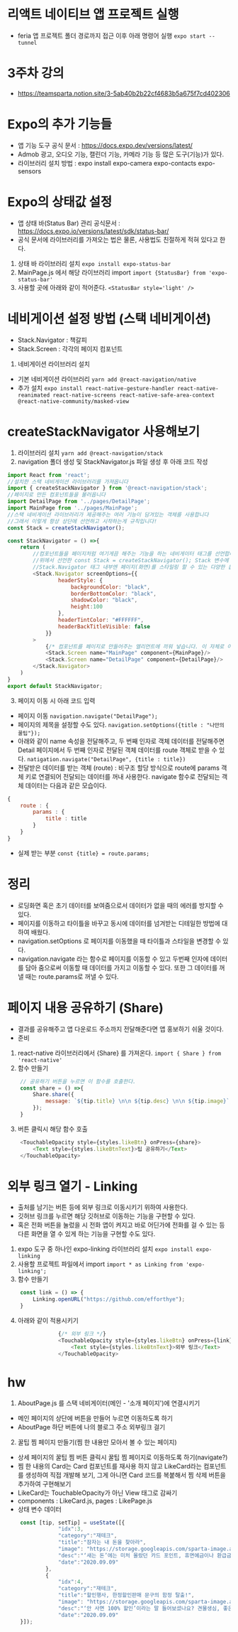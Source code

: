 # 리액트 네이티브 앱 프로젝트 실행
- feria 앱 프로젝트 폴더 경로까지 접근 이후 아래 명령어 실행
```expo start --tunnel```

# 3주차 강의
- https://teamsparta.notion.site/3-5ab40b2b22cf4683b5a675f7cd402306

# Expo의 추가 기능들
- 앱 기능 도구 공식 문서 : https://docs.expo.dev/versions/latest/
- Admob 광고, 오디오 기능, 캘린더 기능, 카메라 기능 등 많은 도구(기능)가 있다.
- 라이브러리 설치 방법 : expo install expo-camera expo-contacts expo-sensors

# Expo의 상태값 설정
- 앱 상태 바(Status Bar) 관리 공식문서 : https://docs.expo.io/versions/latest/sdk/status-bar/
- 공식 문서에 라이브러리를 가져오는 법은 물론, 사용법도 친절하게 적혀 있다고 한다.

1. 상태 바 라이브러리 설치
`expo install expo-status-bar`
2. MainPage.js 에서 해당 라이브러리 import
`import {StatusBar} from 'expo-status-bar'`
3. 사용할 곳에 아래와 같이 적어준다.
`<StatusBar style='light' />`

# 네비게이션 설정 방법 (스택 네비게이션)
- Stack.Navigator : 책갈피
- Stack.Screen : 각각의 페이지 컴포넌트
1. 네비게이션 라이브러리 설치
- 기본 네비게이션 라이브러리
`yarn add @react-navigation/native`
- 추가 설치
`expo install react-native-gesture-handler react-native-reanimated react-native-screens react-native-safe-area-context @react-native-community/masked-view`

# createStackNavigator 사용해보기
1. 라이브러리 설치
`yarn add @react-navigation/stack`
2. navigation 폴더 생성 및 StackNavigator.js 파일 생성 후 아래 코드 작성
```js
import React from 'react';
//설치한 스택 네비게이션 라이브러리를 가져옵니다
import { createStackNavigator } from '@react-navigation/stack';
//페이지로 만든 컴포넌트들을 불러옵니다
import DetailPage from '../pages/DetailPage';
import MainPage from '../pages/MainPage';
//스택 네비게이션 라이브러리가 제공해주는 여러 기능이 담겨있는 객체를 사용합니다
//그래서 이렇게 항상 상단에 선언하고 시작하는게 규칙입니다!
const Stack = createStackNavigator();

const StackNavigator = () =>{
    return (
        //컴포넌트들을 페이지처럼 여기게끔 해주는 기능을 하는 네비게이터 태그를 선언합니다.
        //위에서 선언한 const Stack = createStackNavigator(); Stack 변수에 들어있는 태그를 꺼내 사용합니다.
        //Stack.Navigator 태그 내부엔 페이지(화면)를 스타일링 할 수 있는 다양한 옵션들이 담겨 있습니다.
        <Stack.Navigator screenOptions={{
                headerStyle: {
                    backgroundColor: "black",
                    borderBottomColor: "black",
                    shadowColor: "black",
                    height:100
                },
                headerTintColor: "#FFFFFF",
                headerBackTitleVisible: false
            }}
        >
            {/* 컴포넌트를 페이지로 만들어주는 엘리먼트에 끼워 넣습니다. 이 자체로 이제 페이지 기능을 합니다*/}
            <Stack.Screen name="MainPage" component={MainPage}/>
            <Stack.Screen name="DetailPage" component={DetailPage}/>
        </Stack.Navigator>
    )
}
export default StackNavigator;
```
3. 페이지 이동 시 아래 코드 입력
- 페이지 이동
`navigation.navigate("DetailPage");`
- 페이지의 제목을 설정할 수도 있다.
`navigation.setOptions({title : "나만의 꿀팁"});`
- 아래와 같이 name 속성을 전달해주고, 두 번째 인자로 객체 데이터를 전달해주면 Detail 페이지에서 두 번째 인자로 전달된 객체 데이터를 route 객체로 받을 수 있다.
`natigation.navigate("DetailPage", {title : title})`
- 전달받은 데이터를 받는 객체 (route) : 비구조 할당 방식으로 route에 params 객체 키로 연결되어 전달되는 데이터를 꺼내 사용한다. navigate 함수로 전달되는 객체 데이터는 다음과 같은 모습이다.
```js
{
    route : {
        params : {
            title : title
        }
    }
}
```
- 실제 받는 부분
`const {title} = route.params;`


# 정리
- 로딩화면 혹은 초기 데이터를 보여줌으로서 데이터가 없을 때의 에러를 방지할 수 있다.
- 페이지를 이동하고 타이틀을 바꾸고 동시에 데이터를 넘겨받는 디테일한 방법에 대하여 배웠다.
- navigation.setOptions 로 페이지를 이동했을 때 타이틀과 스타일을 변경할 수 있다.
- navigation.navigate 라는 함수로 페이지를 이동할 수 있고 두번째 인자에 데이터를 담아 줌으로써 이동할 때 데이터를 가지고 이동할 수 있다. 또한 그 데이터를 꺼낼 때는 route.params로 꺼낼 수 있다.


# 페이지 내용 공유하기 (Share)
- 결과를 공유해주고 앱 다운로드 주소까지 전달해준다면 앱 홍보하기 쉬울 것이다.
- 준비
1. react-native 라이브러리에서 {Share} 를 가져온다.
`import { Share } from 'react-native'`
2. 함수 만들기
```js
    // 공유하기 버튼을 누르면 이 함수를 호출한다.
    const share = () =>{
        Share.share({
            message: `${tip.title} \n\n ${tip.desc} \n\n ${tip.image}`,
        });
    }
```
3. 버튼 클릭시 해당 함수 호출
```js
    <TouchableOpacity style={styles.likeBtn} onPress={share}>
        <Text style={styles.likeBtnText}>팁 공유하기</Text>
    </TouchableOpacity>
```


# 외부 링크 열기 - Linking
- 출처를 남기는 버튼 등에 외부 링크로 이동시키기 위하여 사용한다.
- 깃허브 링크를 누르면 해당 깃허브로 이동하는 기능을 구현할 수 있다.
- 혹은 전화 버튼을 눌렀을 시 전화 앱이 켜지고 바로 어딘가에 전화를 걸 수 있는 등 다른 화면을 열 수 있게 하는 기능을 구현할 수도 있다.
1. expo 도구 중 하나인 expo-linking 라이브러리 설치
`expo install expo-linking`
2. 사용할 프로젝트 파일에서 import
`import * as Linking from 'expo-linking';`
3. 함수 만들기 
```js
    const link = () => {
        Linking.openURL("https://github.com/efforthye");
    }
```
4. 아래와 같이 적용시키기
```js
                {/* 외부 링크 */}
                <TouchableOpacity style={styles.likeBtn} onPress={link}>
                    <Text style={styles.likeBtnText}>외부 링크</Text>
                </TouchableOpacity>
```

# hw
1. AboutPage.js 를 스택 네비게이터(메인 - '소개 페이지')에 연결시키기
- 메인 페이지의 상단에 버튼을 만들어 누르면 이동하도록 하기
- AboutPage 하단 버튼에 나의 블로그 주소 외부링크 걸기
2. 꿀팁 찜 페이지 만들기(찜 한 내용만 모아서 볼 수 있는 페이지)
- 상세 페이지의 꿀팁 찜 버튼 클릭시 꿀팁 찜 페이지로 이동하도록 하기(navigate?)
- 찜 한 내용의 Card는 Card 컴포넌트를 재사용 하지 않고 LikeCard라는 컴포넌트를 생성하여 직접 개발해 보기, 그게 아니면 Card 코드를 복붙해서 찜 삭제 버튼을 추가하여 구현해보기
- LikeCard는 TouchableOpacity가 아닌 View 태그로 감싸기
- components : LikeCard.js, pages : LikePage.js
- 상태 변수 데이터
```js
    const [tip, setTip] = useState([{
                "idx":3,
                "category":"재테크",
                "title":"잠자는 내 돈을 찾아라",
                "image": "https://storage.googleapis.com/sparta-image.appspot.com/lecture/money1.png",
                "desc":"‘새는 돈’에는 미처 몰랐던 카드 포인트, 휴면예금이나 환급금도 포함됩니다. 확실히 파악하지 못한 잠자는 돈을 찾아보고 자투리 돈들을 모으는 것도 중요합니다. 케이블방송, 위성방송 서비스를 이용하면서 중복 납부한 요금, 셋톱박스 보증금 등 돌려받지 않은 돈이 있는지 확인 해보세요. 또, 카드 포인트 통합 조회 서비스를 이용해 여러 개의 카드 포인트가 모두 얼마인지 체크해두는 것이 좋습니다. 보험해약 환급금, 휴면 보험금이나 휴면 예금을 찾아보고 돌려받는 일도 요즘에는 어렵지 않습니다.",
                "date":"2020.09.09"
            },
            {
                "idx":4,
                "category":"재테크",
                "title":"할인행사, 한정할인판매 문구의 함정 탈출!",
                "image": "https://storage.googleapis.com/sparta-image.appspot.com/lecture/money2.png",
                "desc":"‘안 사면 100% 할인’이라는 말 들어보셨나요? 견물생심, 좋은 물건을 보면 사고 싶기 마련입니다. 특히 대대적인 ‘할인 행사’ 중인 대형 마트에 갔을 때는 말할 것도 없겠죠. 따라서 생필품을 살 때, 한꺼번에 사서 사용하는 것보다 필요할 때 조금씩 구매하는 편이 좋습니다. 장을 보면서 대형마트에 자주 가다 보면 지금 필요한 것뿐 아니라 앞으로 필요할 것까지 사게 되어 지출이 커지기 때문입니다. 특히 할인 품목을 보면 뜻하지 않은 소비를 하는 경우도 많아진다. 홈쇼핑, 대형마트 등의 ‘할인행사’, ‘한정할인판매’ 등의 문구를 조심하세요. ",
                "date":"2020.09.09"
    }]);
```